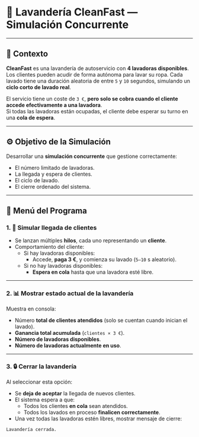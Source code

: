 # 🧼 Lavandería CleanFast — Simulación Concurrente

---

## 🧪 Contexto

**CleanFast** es una lavandería de autoservicio con **4 lavadoras disponibles**.  
Los clientes pueden acudir de forma autónoma para lavar su ropa. Cada lavado tiene una duración aleatoria de entre `5` y `10` segundos, simulando un **ciclo corto de lavado real**.

El servicio tiene un coste de `3 €`, **pero solo se cobra cuando el cliente accede efectivamente a una lavadora**.  
Si todas las lavadoras están ocupadas, el cliente debe esperar su turno en una **cola de espera**.

---

## ⚙️ Objetivo de la Simulación

Desarrollar una **simulación concurrente** que gestione correctamente:
- El número limitado de lavadoras.
- La llegada y espera de clientes.
- El ciclo de lavado.
- El cierre ordenado del sistema.

---

## 🧾 Menú del Programa

### 1. 🚶 Simular llegada de clientes

- Se lanzan múltiples **hilos**, cada uno representando un **cliente**.
- Comportamiento del cliente:
  - Si hay lavadoras disponibles:
    - Accede, **paga 3 €**, y comienza su lavado (`5–10` s aleatorio).
  - Si no hay lavadoras disponibles:
    - **Espera en cola** hasta que una lavadora esté libre.

---

### 2. 📊 Mostrar estado actual de la lavandería

Muestra en consola:

- Número **total de clientes atendidos** (solo se cuentan cuando inician el lavado).
- **Ganancia total acumulada** (`clientes × 3 €`).
- **Número de lavadoras disponibles**.
- **Número de lavadoras actualmente en uso**.

---

### 3. 🔒 Cerrar la lavandería

Al seleccionar esta opción:

- Se **deja de aceptar** la llegada de nuevos clientes.
- El sistema espera a que:
  - Todos los clientes **en cola** sean atendidos.
  - Todos los lavados en proceso **finalicen correctamente**.
- Una vez todas las lavadoras estén libres, mostrar mensaje de cierre:

`Lavandería cerrada.`
